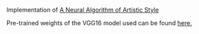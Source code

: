 
Implementation of [A Neural Algorithm of Artistic Style](https://arxiv.org/pdf/1508.06576)

Pre-trained weights of the VGG16 model used can be found [here.](https://drive.google.com/open?id=1Ss3I8Qs4U2Bboj5C6jgWNPIkc5GfDy5Z)

